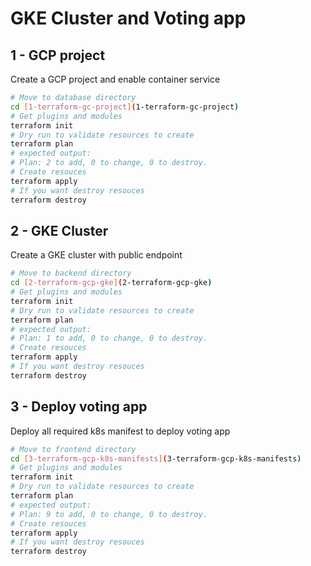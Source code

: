 # GKE Cluster and Voting app

## 1 - GCP project

Create a GCP project and enable container service

```sh
# Move to database directory
cd [1-terraform-gc-project](1-terraform-gc-project)
# Get plugins and modules
terraform init
# Dry run to validate resources to create
terraform plan
# expected output:
# Plan: 2 to add, 0 to change, 0 to destroy.
# Create resouces
terraform apply
# If you want destroy resouces
terraform destroy
```

## 2 - GKE Cluster

Create a GKE cluster with public endpoint

```sh
# Move to backend directory
cd [2-terraform-gcp-gke](2-terraform-gcp-gke)
# Get plugins and modules
terraform init
# Dry run to validate resources to create
terraform plan
# expected output:
# Plan: 1 to add, 0 to change, 0 to destroy.
# Create resouces
terraform apply
# If you want destroy resouces
terraform destroy
```

## 3 - Deploy voting app

Deploy all required k8s manifest to deploy voting app

```sh
# Move to frontend directory
cd [3-terraform-gcp-k8s-manifests](3-terraform-gcp-k8s-manifests)
# Get plugins and modules
terraform init
# Dry run to validate resources to create
terraform plan
# expected output:
# Plan: 9 to add, 0 to change, 0 to destroy.
# Create resouces
terraform apply
# If you want destroy resouces
terraform destroy
```
